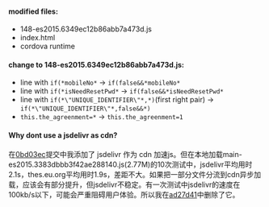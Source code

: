 #### modified files:
- 148-es2015.6349ec12b86abb7a473d.js
- index.html
- cordova runtime

#### change to 148-es2015.6349ec12b86abb7a473d.js:
- line with `if(*mobileNo*` -> `if(false&&*mobileNo*`
- line with `if(*isNeedResetPwd*` -> `if(false&&*isNeedResetPwd*`
- line with `if(*\"UNIQUE_IDENTIFIER\"*,*)`(first right pair) -> `if(*\"UNIQUE_IDENTIFIER\"*,false&&*)`
- `this.the_agreenment=*` -> `this.the_agreenment=1`

#### Why dont use a jsdelivr as cdn?
在[0bd03ec](https://github.com/Cai1Hsu/k12/commit/0bd03ec5c4ea9542980b09ee1e90260522beb9ac)提交中我添加了 jsdelivr 作为 cdn 加速js。但在本地加载main-es2015.3383dbbb3f42ae288140.js(2.77M)的10次测试中，jsdelivr平均用时2.1s，thes.eu.org平均用时1.9s，差距不大。如果把一部分文件分流到cdn异步加载，应该会有部分提升，但jsdelivr不稳定。有一次测试中jsdelivr的速度在100kb/s以下，可能会严重阻碍用户体验。所以我在[ad27d41](https://github.com/Cai1Hsu/k12/commit/ad27d41a20eb61af2c0775f0353ffb2530015839)中删除了它。
